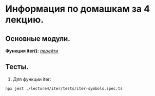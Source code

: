 # Информация по домашкам за 4 лекцию.

## Основные модули.

**Функция iter():** [_перейти_](./iter/iter-symbols.ts)

## Тесты.

1. Для функции iter:

```
npx jest ./lecture4/iter/tests/iter-symbols.spec.ts
```
